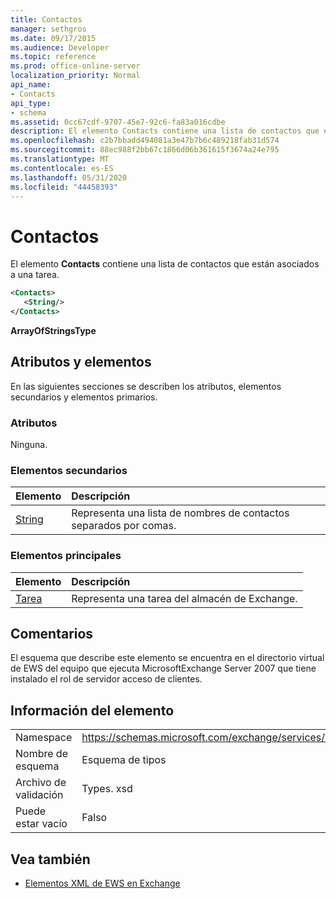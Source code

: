 ```yaml
---
title: Contactos
manager: sethgros
ms.date: 09/17/2015
ms.audience: Developer
ms.topic: reference
ms.prod: office-online-server
localization_priority: Normal
api_name:
- Contacts
api_type:
- schema
ms.assetid: 0cc67cdf-9707-45e7-92c6-fa83a016cdbe
description: El elemento Contacts contiene una lista de contactos que están asociados a una tarea.
ms.openlocfilehash: c2b7bbadd494081a3e47b7b6c489218fab31d574
ms.sourcegitcommit: 88ec988f2bb67c1866d06b361615f3674a24e795
ms.translationtype: MT
ms.contentlocale: es-ES
ms.lasthandoff: 05/31/2020
ms.locfileid: "44458393"
---
```

# <a name="contacts"></a>Contactos

El elemento **Contacts** contiene una lista de contactos que están asociados a una tarea. 
  
```xml
<Contacts>
   <String/>
</Contacts>
```

 **ArrayOfStringsType**
## <a name="attributes-and-elements"></a>Atributos y elementos

En las siguientes secciones se describen los atributos, elementos secundarios y elementos primarios.
  
### <a name="attributes"></a>Atributos

Ninguna.
  
### <a name="child-elements"></a>Elementos secundarios

|**Elemento**|**Descripción**|
|:-----|:-----|
|[String](string.md) <br/> |Representa una lista de nombres de contactos separados por comas.  <br/> |
   
### <a name="parent-elements"></a>Elementos principales

|**Elemento**|**Descripción**|
|:-----|:-----|
|[Tarea](task.md) <br/> |Representa una tarea del almacén de Exchange.  <br/> |
   
## <a name="remarks"></a>Comentarios

El esquema que describe este elemento se encuentra en el directorio virtual de EWS del equipo que ejecuta MicrosoftExchange Server 2007 que tiene instalado el rol de servidor acceso de clientes.
  
## <a name="element-information"></a>Información del elemento

|||
|:-----|:-----|
|Namespace  <br/> |https://schemas.microsoft.com/exchange/services/2006/types  <br/> |
|Nombre de esquema  <br/> |Esquema de tipos  <br/> |
|Archivo de validación  <br/> |Types. xsd  <br/> |
|Puede estar vacío  <br/> |Falso  <br/> |
   
## <a name="see-also"></a>Vea también



- [Elementos XML de EWS en Exchange](ews-xml-elements-in-exchange.md)


